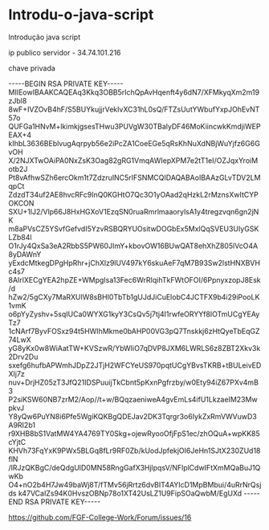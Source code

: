 # Introdu-o-java-script
Introdução java script



ip publico servidor - 34.74.101.216



chave privada


-----BEGIN RSA PRIVATE KEY-----
MIIEowIBAAKCAQEAq3Kkq3OBB5rIchQpAvHqenft4y6dN7/XFMkyqXm2m19zJbl8
8wF+IVZOvB4hF/S5BUYkujjrVekIvXC31hL0sQ/FTZsUutYWbufYxpJOhEvNT57o
QUFGa1HNvM+lkimkjgsesTHwu3PUVgW30TBalyDF46MoKiincwkKmdjiWEPEAX+4
kIhbL3636BEblvugAqrpyb56e2iPcZA1CoeEGe5qRsKhNuXdNBjWuYjfz6G6GvOH
X/2NJXTwOAiPA0NxZsK3Oag82gRG1VmqAWIepXPM7e2tT1eI/OZJqxYroiMotb2J
Pt8vAfhwSZh6ercOkm1t7ZdzruINC5rIFSNMCQIDAQABAoIBAAzGLvTDV2LMqpCt
ZdzdT34uf2AE8hvcRFc9InQ0KGHtO7Qc3O1yOAad2qHzkL2rMznsXwItCYPOKCON
SXU+1lJ2/Vlp66J8HxHGXoV1EzqSN0ruaRmrlmaaorylsA1y4tregzvqn6gn2jNK
m8aPVsCZ5YSvfGefvdI5YzvRSBQRYUOsitwDOGbEx5MxlQqSVEU3UIyGSKLZb84l
O1rJy4QxSa3eA2RbbS5PW60JImY+kbovOW16BUwQAT8ehXhZ805lVcO4A8yDAWnY
yExdcMtkegDPgHpRhr+jChXlz9lUV497kY6skuAeF7qM7B93Sw2lstHNXBVHc4s7
8AIrlXECgYEA2hpZE+WMpgIsa13Fec6WrRIqihTkFWtOFOI/6PpnyxzopJ8Esk/d
hZw2/5gCXy7MaRXUlW8sBHI0TbTb1gUJdJiCuElobC4JCTFX9b4i29iPooLK1vmK
o6pYyZyshv+5sqIUCa0WYXG1kyY3CsQv5j7tj4I1rwfeORYYf8IOTmUCgYEAyTz7
1cNArf7ByvFOSxz94t5HWIhMkme0bAHP00VG3pQ7Tnskkj6zHtQyeTbEqGZ74LwX
yG8yKx0w8WiAatTW+KVSzwR/YbWIiO7qDVP8JXM6LWRLS6z8ZBT2Xkv3k2Drv2Du
sxefg6hufbAPWmhJDpZ2JTjH2WFCYeUS970pqtUCgYBvsTKRB+tBULeivEDXIj7z
nuv+DrjHZ05zT3JfQ21IDSPuuijTkCbnt5pKxnPgfrzby/w0Ety94iZ67PXv4mB3
P2siKSW60NB7zrM2/Aop//t+w/BQqzaeniweA4gvEmLs4ifU1LkzaeIM23MwpkvJ
Y8yQw6PuYN8i6Pfe5WgiKQKBgQDEJav2DK3Tqrgr3o6IykZxRmVWVuwD3A9RI2b1
r9XHB8bS1VatMW4YA4769TY0Skg+ojewRyooOfjFpS1ec/zhOQuA+wpKK85cYjtC
KHVh73FqYxK9PWx5BLGq8fLr9RF0Zb/kUodJpfekjOI6JeHn1SJtX230ZUd18flN
/lRJzQKBgC/deQdgUlD0MN58RngGafX3HjlpqsV/NFlplCdwIFtXmMQaBuJ1QwKb
O4+nO2b4H7Jw49baWj8T/fTMv56jRrtz6dvBIT4AYIcD1MpBMbui/4uRrNrQsjds
k47VCaIZs94K0HvszOBNp78o1XT42UsLZ1U9FipSOaQwbM/EgUXd
-----END RSA PRIVATE KEY-----

https://github.com/FGF-College-Work/Forum/issues/16

